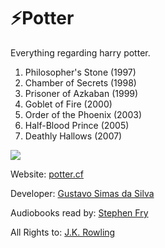 # ⚡Potter

Everything regarding harry potter.

1. Philosopher's Stone (1997)
2. Chamber of Secrets (1998)
3. Prisoner of Azkaban (1999)
4. Goblet of Fire (2000)
5. Order of the Phoenix (2003)
6. Half-Blood Prince (2005)
7. Deathly Hallows (2007)

![](https://i.imgur.com/6StrBH5.png)

Website: [potter.cf](http://potter.cf)

Developer: [Gustavo Simas da Silva](gsimas.github.io)

Audiobooks read by: [Stephen Fry](http://www.stephenfry.com/)

All Rights to: [J.K. Rowling](https://www.jkrowling.com/)
